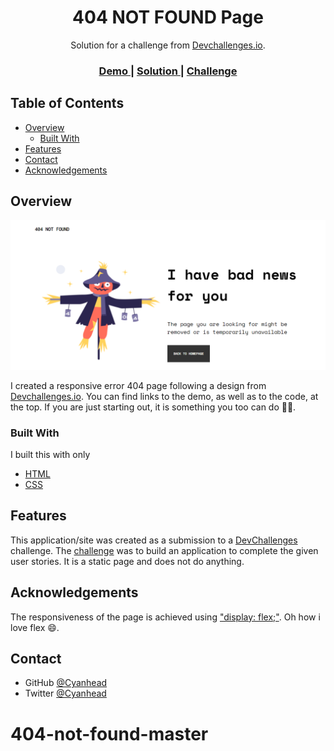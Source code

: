 <h1 align="center">404 NOT FOUND Page</h1>

<div align="center">
   Solution for a challenge from  <a href="http://devchallenges.io" target="_blank">Devchallenges.io</a>.
</div>

<div align="center">
  <h3>
    <a href="https://cyanhead.github.io/404-not-found-master/">
      Demo
    </a>
    <span> | </span>
    <a href="https://github.com/Cyanhead/404-not-found-master">
      Solution
    </a>
    <span> | </span>
    <a href="https://devchallenges.io/challenges/wBunSb7FPrIepJZAg0sY">
      Challenge
    </a>
  </h3>
</div>

<!-- TABLE OF CONTENTS -->

## Table of Contents

- [Overview](#overview)
  - [Built With](#built-with)
- [Features](#features)
- [Contact](#contact)
- [Acknowledgements](#acknowledgements)

<!-- OVERVIEW -->

## Overview

![screenshot](https://github.com/Cyanhead/404-not-found-master/blob/master/Screenshot.png)

I created a responsive error 404 page following a design from <a href="http://devchallenges.io" target="_blank">Devchallenges.io</a>.
You can find links to the demo, as well as to the code, at the top.
If you are just starting out, it is something you too can do 👍🏽.

### Built With

I built this with only

- [HTML](https://en.wikipedia.org/wiki/HTML)
- [CSS](https://en.wikipedia.org/wiki/CSS)

## Features

This application/site was created as a submission to a [DevChallenges](https://devchallenges.io/challenges) challenge. The [challenge](https://devchallenges.io/challenges/wBunSb7FPrIepJZAg0sY) was to build an application to complete the given user stories. It is a static page and does not do anything.

## Acknowledgements

The responsiveness of the page is achieved using ["display: flex;"](https://www.w3schools.com/cssref/pr_class_display.asp). Oh how i love flex 😄.

## Contact

- GitHub [@Cyanhead](https://github.com/Cyanhead)
- Twitter [@Cyanhead](https://twitter.com/Cyanhead)

# 404-not-found-master
